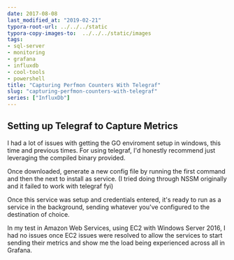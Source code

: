 ```yaml
---
date: 2017-08-08
last_modified_at: "2019-02-21"
typora-root-url: ../../../static
typora-copy-images-to:  ../../../static/images
tags:
- sql-server
- monitoring
- grafana
- influxdb
- cool-tools
- powershell
title: "Capturing Perfmon Counters With Telegraf"
slug: "capturing-perfmon-counters-with-telegraf"
series: ["InfluxDb"]
---
```


## Setting up Telegraf to Capture Metrics

I had a lot of issues with getting the GO enviroment setup in windows, this time and previous times. For using telegraf, I'd honestly recommend just leveraging the compiled binary provided.

Once downloaded, generate a new config file by running the first command and then the next to install as service. (I tried doing through NSSM originally and it failed to work with telegraf fyi)

<script src="https://gist.github.com/sheldonhull/583210cfb588d1958b5c2ba67515ec29.js"></script>


Once this service was setup and credentials entered, it's ready to run as a service in the background, sending whatever you've configured to the destination of choice.

In my test in Amazon Web Services, using EC2 with Windows Server 2016, I had no issues once EC2 issues were resolved to allow the services to start sending their metrics and show me the load being experienced across all in Grafana.
